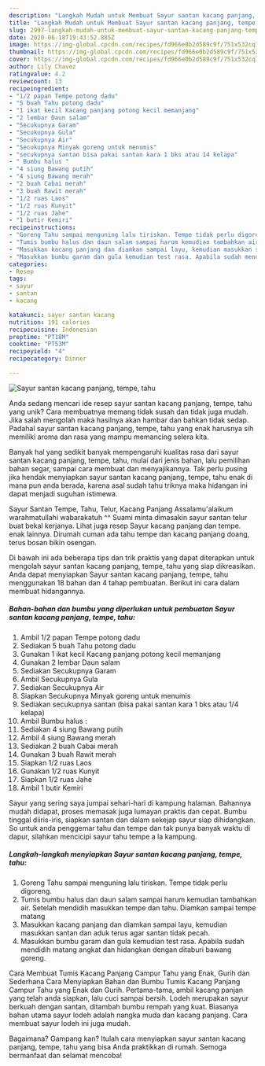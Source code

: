 ```yaml
---
description: "Langkah Mudah untuk Membuat Sayur santan kacang panjang, tempe, tahu Anti Gagal"
title: "Langkah Mudah untuk Membuat Sayur santan kacang panjang, tempe, tahu Anti Gagal"
slug: 2997-langkah-mudah-untuk-membuat-sayur-santan-kacang-panjang-tempe-tahu-anti-gagal
date: 2020-06-18T19:43:52.885Z
image: https://img-global.cpcdn.com/recipes/fd966e0b2d589c9f/751x532cq70/sayur-santan-kacang-panjang-tempe-tahu-foto-resep-utama.jpg
thumbnail: https://img-global.cpcdn.com/recipes/fd966e0b2d589c9f/751x532cq70/sayur-santan-kacang-panjang-tempe-tahu-foto-resep-utama.jpg
cover: https://img-global.cpcdn.com/recipes/fd966e0b2d589c9f/751x532cq70/sayur-santan-kacang-panjang-tempe-tahu-foto-resep-utama.jpg
author: Lily Chavez
ratingvalue: 4.2
reviewcount: 13
recipeingredient:
- "1/2 papan Tempe potong dadu"
- "5 buah Tahu potong dadu"
- "1 ikat kecil Kacang panjang potong kecil memanjang"
- "2 lembar Daun salam"
- "Secukupnya Garam"
- "Secukupnya Gula"
- "Secukupnya Air"
- "Secukupnya Minyak goreng untuk menumis"
- "secukupnya santan bisa pakai santan kara 1 bks atau 14 kelapa"
- " Bumbu halus "
- "4 siung Bawang putih"
- "4 siung Bawang merah"
- "2 buah Cabai merah"
- "3 buah Rawit merah"
- "1/2 ruas Laos"
- "1/2 ruas Kunyit"
- "1/2 ruas Jahe"
- "1 butir Kemiri"
recipeinstructions:
- "Goreng Tahu sampai menguning lalu tiriskan. Tempe tidak perlu digoreng."
- "Tumis bumbu halus dan daun salam sampai harum kemudian tambahkan air. Setelah mendidih masukkan tempe dan tahu. Diamkan sampai tempe matang"
- "Masukkan kacang panjang dan diamkan sampai layu, kemudian masukkan santan dan aduk terus agar santan tidak pecah."
- "Masukkan bumbu garam dan gula kemudian test rasa. Apabila sudah mendidih matang angkat dan hidangkan dengan ditaburi bawang goreng."
categories:
- Resep
tags:
- sayur
- santan
- kacang

katakunci: sayur santan kacang 
nutrition: 191 calories
recipecuisine: Indonesian
preptime: "PT18M"
cooktime: "PT53M"
recipeyield: "4"
recipecategory: Dinner

---
```



![Sayur santan kacang panjang, tempe, tahu](https://img-global.cpcdn.com/recipes/fd966e0b2d589c9f/751x532cq70/sayur-santan-kacang-panjang-tempe-tahu-foto-resep-utama.jpg)

Anda sedang mencari ide resep sayur santan kacang panjang, tempe, tahu yang unik? Cara membuatnya memang tidak susah dan tidak juga mudah. Jika salah mengolah maka hasilnya akan hambar dan bahkan tidak sedap. Padahal sayur santan kacang panjang, tempe, tahu yang enak harusnya sih memiliki aroma dan rasa yang mampu memancing selera kita.

Banyak hal yang sedikit banyak mempengaruhi kualitas rasa dari sayur santan kacang panjang, tempe, tahu, mulai dari jenis bahan, lalu pemilihan bahan segar, sampai cara membuat dan menyajikannya. Tak perlu pusing jika hendak menyiapkan sayur santan kacang panjang, tempe, tahu enak di mana pun anda berada, karena asal sudah tahu triknya maka hidangan ini dapat menjadi suguhan istimewa.

Sayur Santan Tempe, Tahu, Telur, Kacang Panjang Assalamu&#39;alaikum warahmatullahi wabarakatuh ^^ Suami minta dimasakin sayur santan telur buat bekal kerjanya. Lihat juga resep Sayur kacang panjang dan tempe. enak lainnya. Dirumah cuman ada tahu tempe dan kacang panjang doang, terus bosan bikin osengan.


Di bawah ini ada beberapa tips dan trik praktis yang dapat diterapkan untuk mengolah sayur santan kacang panjang, tempe, tahu yang siap dikreasikan. Anda dapat menyiapkan Sayur santan kacang panjang, tempe, tahu menggunakan 18 bahan dan 4 tahap pembuatan. Berikut ini cara dalam membuat hidangannya.

<!--inarticleads1-->

##### Bahan-bahan dan bumbu yang diperlukan untuk pembuatan Sayur santan kacang panjang, tempe, tahu:

1. Ambil 1/2 papan Tempe potong dadu
1. Sediakan 5 buah Tahu potong dadu
1. Gunakan 1 ikat kecil Kacang panjang potong kecil memanjang
1. Gunakan 2 lembar Daun salam
1. Sediakan Secukupnya Garam
1. Ambil Secukupnya Gula
1. Sediakan Secukupnya Air
1. Siapkan Secukupnya Minyak goreng untuk menumis
1. Sediakan secukupnya santan (bisa pakai santan kara 1 bks atau 1/4 kelapa)
1. Ambil  Bumbu halus :
1. Sediakan 4 siung Bawang putih
1. Ambil 4 siung Bawang merah
1. Sediakan 2 buah Cabai merah
1. Gunakan 3 buah Rawit merah
1. Siapkan 1/2 ruas Laos
1. Gunakan 1/2 ruas Kunyit
1. Siapkan 1/2 ruas Jahe
1. Ambil 1 butir Kemiri


Sayur yang sering saya jumpai sehari-hari di kampung halaman. Bahannya mudah didapat, proses memasak juga lumayan praktis dan cepat. Bumbu tinggal diiris-iris, siapkan santan dan dalam sekejap sayur siap dihidangkan. So untuk anda penggemar tahu dan tempe dan tak punya banyak waktu di dapur, silahkan mencicipi sayur tahu tempe a la kampung. 

<!--inarticleads2-->

##### Langkah-langkah menyiapkan Sayur santan kacang panjang, tempe, tahu:

1. Goreng Tahu sampai menguning lalu tiriskan. Tempe tidak perlu digoreng.
1. Tumis bumbu halus dan daun salam sampai harum kemudian tambahkan air. Setelah mendidih masukkan tempe dan tahu. Diamkan sampai tempe matang
1. Masukkan kacang panjang dan diamkan sampai layu, kemudian masukkan santan dan aduk terus agar santan tidak pecah.
1. Masukkan bumbu garam dan gula kemudian test rasa. Apabila sudah mendidih matang angkat dan hidangkan dengan ditaburi bawang goreng.


Cara Membuat Tumis Kacang Panjang Campur Tahu yang Enak, Gurih dan Sederhana Cara Menyiapkan Bahan dan Bumbu Tumis Kacang Panjang Campur Tahu yang Enak dan Gurih. Pertama-tama, ambil kacang panjan yang telah anda siapkan, lalu cuci sampai bersih. Lodeh merupakan sayur berkuah dengan santan, ditambah bumbu rempah yang kuat. Biasanya bahan utama sayur lodeh adalah nangka muda dan kacang panjang. Cara membuat sayur lodeh ini juga mudah. 

Bagaimana? Gampang kan? Itulah cara menyiapkan sayur santan kacang panjang, tempe, tahu yang bisa Anda praktikkan di rumah. Semoga bermanfaat dan selamat mencoba!
